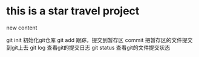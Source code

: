 # this is a star travel project
new content

git init   初始化git仓库
git add    跟踪，提交到暂存区
commit     把暂存区的文件提交到git上去
git log    查看git的提交日志
git status 查看git的文件提交状态
